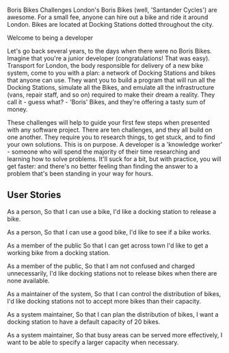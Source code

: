 Boris Bikes Challenges
London's Boris Bikes (well, 'Santander Cycles') are awesome. For a small fee, anyone can hire out a bike and ride it around London. Bikes are located at Docking Stations dotted throughout the city.

Welcome to being a developer

Let's go back several years, to the days when there were no Boris Bikes. Imagine that you're a junior developer (congratulations! That was easy). Transport for London, the body responsible for delivery of a new bike system, come to you with a plan: a network of Docking Stations and bikes that anyone can use. They want you to build a program that will run all the Docking Stations, simulate all the Bikes, and emulate all the infrastructure (vans, repair staff, and so on) required to make their dream a reality. They call it - guess what? - 'Boris' Bikes, and they're offering a tasty sum of money.

These challenges will help to guide your first few steps when presented with any software project. There are ten challenges, and they all build on one another. They require you to research things, to get stuck, and to find your own solutions. This is on purpose. A developer is a 'knowledge worker' - someone who will spend the majority of their time researching and learning how to solve problems. It'll suck for a bit, but with practice, you will get faster: and there's no better feeling than finding the answer to a problem that's been standing in your way for hours.


User Stories
------------

As a person,
So that I can use a bike,
I'd like a docking station to release a bike.

As a person,
So that I can use a good bike,
I'd like to see if a bike works.

As a member of the public
So that I can get across town
I'd like to get a working bike from a docking station.

As a member of the public,
So that I am not confused and charged unnecessarily,
I'd like docking stations not to release bikes when there are none available.

As a maintainer of the system,
So that I can control the distribution of bikes,
I'd like docking stations not to accept more bikes than their capacity.

As a system maintainer,
So that I can plan the distribution of bikes,
I want a docking station to have a default capacity of 20 bikes.

As a system maintainer,
So that busy areas can be served more effectively,
I want to be able to specify a larger capacity when necessary.
